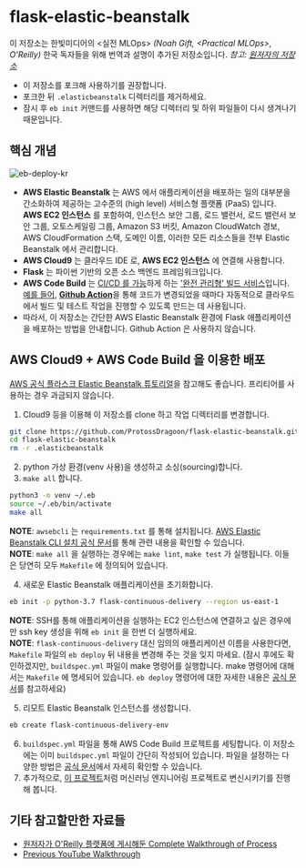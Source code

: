 # flask-elastic-beanstalk

이 저장소는 한빛미디어의 <실전 MLOps> *(Noah Gift, \<Practical MLOps\>, O'Reilly)* 한국 독자들을 위해 번역과 설명이 추가된 저장소입니다. *참고: [원저자의 저장소](https://github.com/noahgift/Flask-Elastic-Beanstalk)*

- 이 저장소를 포크해 사용하기를 권장합니다.
- 포크한 뒤 `.elasticbeanstalk` 디렉터리를 제거하세요. 
- 잠시 후 `eb init` 커맨드를 사용하면 해당 디렉터리 및 하위 파일들이 다시 생겨나기 때문입니다.

## 핵심 개념

![eb-deploy-kr](https://user-images.githubusercontent.com/46595649/178249376-491d7d9e-1532-47fe-9c12-60c24b31dbd7.png)

- **AWS Elastic Beanstalk** 는 AWS 에서 애플리케이션을 배포하는 일의 대부분을 간소화하여 제공하는 고수준의 (high level) 서비스형 플랫폼 (PaaS) 입니다. **AWS EC2 인스턴스** 를 포함하여, 인스턴스 보안 그룹, 로드 밸런서, 로드 밸런서 보안 그룹, 오토스케일링 그룹, Amazon S3 버킷, Amazon CloudWatch 경보, AWS CloudFormation 스택, 도메인 이름, 이러한 모든 리소스들을 전부 Elastic Beanstalk 에서 관리합니다.
- **AWS Cloud9** 는 클라우드 IDE 로, **AWS EC2 인스턴스** 에 연결해 사용합니다.
- **Flask** 는 파이썬 기반의 오픈 소스 백엔드 프레임워크입니다. 
- **AWS Code Build** 는 [CI/CD 를 가능](https://aws.amazon.com/ko/codebuild/features/?nc=sn&loc=2)하게 하는 ['완전 관리형' 빌드 서비스](https://docs.aws.amazon.com/ko_kr/codebuild/latest/userguide/welcome.html)입니다. [예를 들어](https://github.com/aws-actions/aws-codebuild-run-build), [**Github Action**](https://github.com/features/actions)을 통해 코드가 변경되었을 때마다 자동적으로 클라우드에서 빌드 및 테스트 작업을 진행할 수 있도록 만드는 데 사용됩니다.
- 따라서, 이 저장소는 간단한 AWS Elastic Beanstalk 환경에 Flask 애플리케이션을 배포하는 방법을 안내합니다. Github Action 은 사용하지 않습니다.

## AWS Cloud9 + AWS Code Build 을 이용한 배포

[AWS 공식 플라스크 Elastic Beanstalk 튜토리얼](https://docs.aws.amazon.com/ko_kr/elasticbeanstalk/latest/dg/create-deploy-python-flask.html)을 참고해도 좋습니다. 프리티어를 사용하는 경우 과금되지 않습니다.

1. Cloud9 등을 이용해 이 저장소를 clone 하고 작업 디렉터리를 변경합니다.

```bash
git clone https://github.com/ProtossDragoon/flask-elastic-beanstalk.git
cd flask-elastic-beanstalk
rm -r .elasticbeanstalk
```

2. python 가상 환경(venv 사용)을 생성하고 소싱(sourcing)합니다.
3. `make all` 합니다.

```bash
python3 -m venv ~/.eb
source ~/.eb/bin/activate
make all
```

**NOTE**: `awsebcli` 는 `requirements.txt` 를 통해 설치됩니다. [AWS Elastic Beanstalk CLI 설치 공식 문서](https://docs.aws.amazon.com/ko_kr/elasticbeanstalk/latest/dg/eb-cli3-install-advanced.html)를 통해 관련 내용을 확인할 수 있습니다. <br>
**NOTE**: `make all` 을 실행하는 경우에는 `make lint`, `make test` 가 실행됩니다. 이들은 당연히 모두 `Makefile` 에 정의되어 있습니다.

4. 새로운 Elastic Beanstalk 애플리케이션을 초기화합니다.

```bash
eb init -p python-3.7 flask-continuous-delivery --region us-east-1
```

**NOTE**: SSH를 통해 애플리케이션을 실행하는 EC2 인스턴스에 연결하고 싶은 경우에만 ssh key  생성을 위해 `eb init` 을 한번 더 실행하세요. <br>
**NOTE**: `flask-continuous-delivery` 대신 임의의 애플리케이션 이름을 사용한다면, `Makefile` 파일의 `eb deploy` 뒤 내용을 변경해 주는 것을 잊지 마세요. (잠시 후에도 확인하겠지만, `buildspec.yml` 파일이 make 명령어를 실행합니다. make 명령어에 대해서는 `Makefile` 에 명세되어 있습니다. `eb deploy` 명령어에 대한 자세한 내용은 [공식 문서](https://docs.aws.amazon.com/ko_kr/elasticbeanstalk/latest/dg/eb3-deploy.html)를 참고하세요)

5. 리모트 Elastic Beanstalk 인스턴스를 생성합니다.

```bash
eb create flask-continuous-delivery-env
```

6. `buildspec.yml` 파일을 통해 AWS Code Build 프로젝트를 세팅합니다. 이 저장소에는 이미 `buildspec.yml` 파일이 간단히 작성되어 있습니다. 파일을 설정하는 다양한 방법은 [공식 문서](https://docs.aws.amazon.com/ko_kr/codebuild/latest/userguide/build-spec-ref.html)에서 자세히 확인할 수 있습니다.
7. 추가적으로, [이 프로젝트](https://github.com/noahgift/flask-ml-azure-serverless)처럼 머신러닝 엔지니어링 프로젝트로 변신시키기를 진행해 봅니다.

## 기타 참고할만한 자료들

* [원저자가 O'Reilly 플랫폼에 게시해둔 Complete Walkthrough of Process](https://learning.oreilly.com/videos/aws-elastic-beanstalk/62022021VIDEOPAIML/62022021VIDEOPAIML-c1_s0)
* [Previous YouTube Walkthrough](https://youtu.be/iSv-i1tWpQc)
